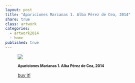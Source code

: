 ```yaml
---
layout: post
title: "Apariciones Marianas 1. Alba Pérez de Cea, 2014"
share: true
class: artwork
categories:
  - artwork2014
  - home
published: true
---
```


<figure class="text-center">
	<img src="http://www.inpocketart.com/wp-content/uploads/2014/07/1-aparicion-mariana-1-alba-perez-de-cea-2014-watermark.jpg">
	<figcaption>
		<p><small><strong>Apariciones Marianas 1. Alba Pérez de Cea, 2014</strong></small></p>
		<p><a href="http://www.inpocketart.com/product/apariciones-marianas-1-alba-perez-de-cea-2014/" class="btn btn-primary btn-lg"><i class="fa fa-credit-card"></i> buy it!</a></p>
	</figcaption>
</figure>